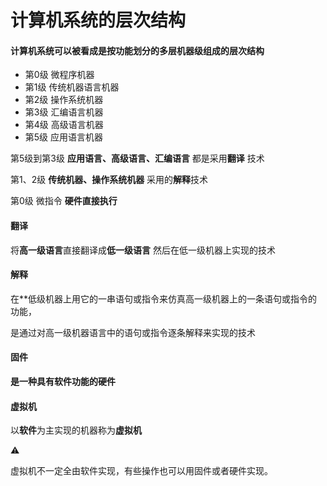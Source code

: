 # 计算机系统的层次结构

#### 计算机系统可以被看成是按功能划分的多层机器级组成的层次结构

- 第0级 微程序机器
- 第1级 传统机器语言机器
- 第2级 操作系统机器
- 第3级 汇编语言机器
- 第4级 高级语言机器
- 第5级 应用语言机器

第5级到第3级 **应用语言、高级语言、汇编语言** 都是采用**翻译** 技术

第1、2级  **传统机器、操作系统机器**  采用的**解释**技术

第0级 微指令 **硬件直接执行**

#### 翻译

将**高一级语言**直接翻译成**低一级语言** 然后在低一级机器上实现的技术

#### 解释

在**低级机器上用它的一串语句或指令来仿真高一级机器上的一条语句或指令的功能，

是通过对高一级机器语言中的语句或指令逐条解释来实现的技术

#### 固件

**是一种具有软件功能的硬件**



#### 虚拟机

以**软件**为主实现的机器称为**虚拟机**

⚠️

虚拟机不一定全由软件实现，有些操作也可以用固件或者硬件实现。





